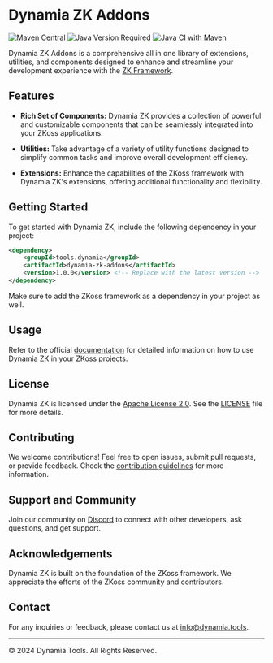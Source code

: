 # Dynamia ZK Addons

[![Maven Central](https://img.shields.io/maven-central/v/tools.dynamia/dynamia-zk-addons)](https://search.maven.org/search?q=dynamia-zk-addons)
![Java Version Required](https://img.shields.io/badge/java-17-blue)
[![Java CI with Maven](https://github.com/dynamiatools/framework/actions/workflows/maven.yml/badge.svg)](https://github.com/dynamiatools/dynamia-zk-addons/actions/workflows/maven.yml)

Dynamia ZK Addons is a comprehensive all in one library of extensions, utilities, and components designed to enhance and streamline your development experience with the [ZK Framework](https://www.zkoss.org).

## Features

- **Rich Set of Components:** Dynamia ZK provides a collection of powerful and customizable components that can be seamlessly integrated into your ZKoss applications.

- **Utilities:** Take advantage of a variety of utility functions designed to simplify common tasks and improve overall development efficiency.

- **Extensions:** Enhance the capabilities of the ZKoss framework with Dynamia ZK's extensions, offering additional functionality and flexibility.

## Getting Started

To get started with Dynamia ZK, include the following dependency in your project:

```xml
<dependency>
    <groupId>tools.dynamia</groupId>
    <artifactId>dynamia-zk-addons</artifactId>
    <version>1.0.0</version> <!-- Replace with the latest version -->
</dependency>
```

Make sure to add the ZKoss framework as a dependency in your project as well.

## Usage

Refer to the official [documentation](https://link-to-docs) for detailed information on how to use Dynamia ZK in your ZKoss projects.

## License

Dynamia ZK is licensed under the [Apache License 2.0](LICENSE). See the [LICENSE](LICENSE) file for more details.

## Contributing

We welcome contributions! Feel free to open issues, submit pull requests, or provide feedback. Check the [contribution guidelines](CONTRIBUTING.md) for more information.

## Support and Community

Join our community on [Discord](https://discord-link) to connect with other developers, ask questions, and get support.

## Acknowledgements

Dynamia ZK is built on the foundation of the ZKoss framework. We appreciate the efforts of the ZKoss community and contributors.

## Contact

For any inquiries or feedback, please contact us at [info@dynamia.tools](mailto:info@dynamia.tools).

---

© 2024 Dynamia Tools. All Rights Reserved.
